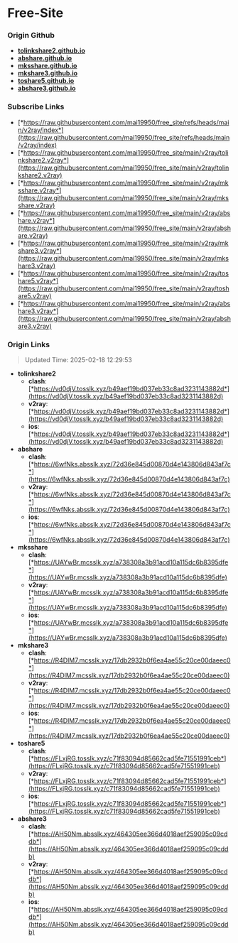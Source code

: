 # Free-Site

### Origin Github

- [**tolinkshare2.github.io**](https://github.com/tolinkshare2/tolinkshare2.github.io)
- [**abshare.github.io**](https://github.com/abshare/abshare.github.io)
- [**mksshare.github.io**](https://github.com/mksshare/mksshare.github.io)
- [**mkshare3.github.io**](https://github.com/mkshare3/mkshare3.github.io)
- [**toshare5.github.io**](https://github.com/toshare5/toshare5.github.io)
- [**abshare3.github.io**](https://github.com/abshare3/abshare3.github.io)

### Subscribe Links

- [*https://raw.githubusercontent.com/mai19950/free_site/refs/heads/main/v2ray/index*](https://raw.githubusercontent.com/mai19950/free_site/refs/heads/main/v2ray/index)
- [*https://raw.githubusercontent.com/mai19950/free_site/main/v2ray/tolinkshare2.v2ray*](https://raw.githubusercontent.com/mai19950/free_site/main/v2ray/tolinkshare2.v2ray)
- [*https://raw.githubusercontent.com/mai19950/free_site/main/v2ray/mksshare.v2ray*](https://raw.githubusercontent.com/mai19950/free_site/main/v2ray/mksshare.v2ray)
- [*https://raw.githubusercontent.com/mai19950/free_site/main/v2ray/abshare.v2ray*](https://raw.githubusercontent.com/mai19950/free_site/main/v2ray/abshare.v2ray)
- [*https://raw.githubusercontent.com/mai19950/free_site/main/v2ray/mkshare3.v2ray*](https://raw.githubusercontent.com/mai19950/free_site/main/v2ray/mkshare3.v2ray)
- [*https://raw.githubusercontent.com/mai19950/free_site/main/v2ray/toshare5.v2ray*](https://raw.githubusercontent.com/mai19950/free_site/main/v2ray/toshare5.v2ray)
- [*https://raw.githubusercontent.com/mai19950/free_site/main/v2ray/abshare3.v2ray*](https://raw.githubusercontent.com/mai19950/free_site/main/v2ray/abshare3.v2ray)

### Origin Links

> Updated Time: 2025-02-18 12:29:53

- **tolinkshare2**
  - **clash**: [*https://vd0djV.tosslk.xyz/b49aef19bd037eb33c8ad3231143882d*](https://vd0djV.tosslk.xyz/b49aef19bd037eb33c8ad3231143882d)
  - **v2ray**: [*https://vd0djV.tosslk.xyz/b49aef19bd037eb33c8ad3231143882d*](https://vd0djV.tosslk.xyz/b49aef19bd037eb33c8ad3231143882d)
  - **ios**: [*https://vd0djV.tosslk.xyz/b49aef19bd037eb33c8ad3231143882d*](https://vd0djV.tosslk.xyz/b49aef19bd037eb33c8ad3231143882d)
- **abshare**
  - **clash**: [*https://6wfNks.absslk.xyz/72d36e845d00870d4e143806d843af7c*](https://6wfNks.absslk.xyz/72d36e845d00870d4e143806d843af7c)
  - **v2ray**: [*https://6wfNks.absslk.xyz/72d36e845d00870d4e143806d843af7c*](https://6wfNks.absslk.xyz/72d36e845d00870d4e143806d843af7c)
  - **ios**: [*https://6wfNks.absslk.xyz/72d36e845d00870d4e143806d843af7c*](https://6wfNks.absslk.xyz/72d36e845d00870d4e143806d843af7c)
- **mksshare**
  - **clash**: [*https://UAYwBr.mcsslk.xyz/a738308a3b91acd10a115dc6b8395dfe*](https://UAYwBr.mcsslk.xyz/a738308a3b91acd10a115dc6b8395dfe)
  - **v2ray**: [*https://UAYwBr.mcsslk.xyz/a738308a3b91acd10a115dc6b8395dfe*](https://UAYwBr.mcsslk.xyz/a738308a3b91acd10a115dc6b8395dfe)
  - **ios**: [*https://UAYwBr.mcsslk.xyz/a738308a3b91acd10a115dc6b8395dfe*](https://UAYwBr.mcsslk.xyz/a738308a3b91acd10a115dc6b8395dfe)
- **mkshare3**
  - **clash**: [*https://R4DlM7.mcsslk.xyz/17db2932b0f6ea4ae55c20ce00daeec0*](https://R4DlM7.mcsslk.xyz/17db2932b0f6ea4ae55c20ce00daeec0)
  - **v2ray**: [*https://R4DlM7.mcsslk.xyz/17db2932b0f6ea4ae55c20ce00daeec0*](https://R4DlM7.mcsslk.xyz/17db2932b0f6ea4ae55c20ce00daeec0)
  - **ios**: [*https://R4DlM7.mcsslk.xyz/17db2932b0f6ea4ae55c20ce00daeec0*](https://R4DlM7.mcsslk.xyz/17db2932b0f6ea4ae55c20ce00daeec0)
- **toshare5**
  - **clash**: [*https://FLxjRG.tosslk.xyz/c71f83094d85662cad5fe71551991ceb*](https://FLxjRG.tosslk.xyz/c71f83094d85662cad5fe71551991ceb)
  - **v2ray**: [*https://FLxjRG.tosslk.xyz/c71f83094d85662cad5fe71551991ceb*](https://FLxjRG.tosslk.xyz/c71f83094d85662cad5fe71551991ceb)
  - **ios**: [*https://FLxjRG.tosslk.xyz/c71f83094d85662cad5fe71551991ceb*](https://FLxjRG.tosslk.xyz/c71f83094d85662cad5fe71551991ceb)
- **abshare3**
  - **clash**: [*https://AH50Nm.absslk.xyz/464305ee366d4018aef259095c09cddb*](https://AH50Nm.absslk.xyz/464305ee366d4018aef259095c09cddb)
  - **v2ray**: [*https://AH50Nm.absslk.xyz/464305ee366d4018aef259095c09cddb*](https://AH50Nm.absslk.xyz/464305ee366d4018aef259095c09cddb)
  - **ios**: [*https://AH50Nm.absslk.xyz/464305ee366d4018aef259095c09cddb*](https://AH50Nm.absslk.xyz/464305ee366d4018aef259095c09cddb)
